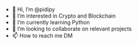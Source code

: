 - 👋 Hi, I’m @pidipy
- 👀 I’m interested in Crypto and Blockchain
- 🌱 I’m currently learning Python
- 💞️ I’m looking to collaborate on relevant projects
- 📫 How to reach me DM

<!---
pidipy/pidipy is a ✨ special ✨ repository because its `README.md` (this file) appears on your GitHub profile.
You can click the Preview link to take a look at your changes.
--->
